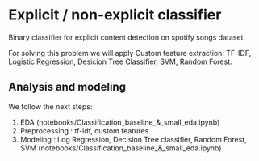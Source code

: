 # Explicit / non-explicit classifier
Binary classifier for explicit content detection on spotify songs dataset

For solving this problem we will apply Custom feature extraction, TF-IDF, Logistic Regression, Desicion Tree Classifier, SVM, Random Forest.

## Analysis and modeling
We follow the next steps:
1. EDA (notebooks/Classification_baseline_&_small_eda.ipynb)
3. Preprocessing : tf-idf, custom features
4. Modeling : Log Regression, Decision Tree classifier, Random Forest, SVM (notebooks/Classification_baseline_&_small_eda.ipynb)
